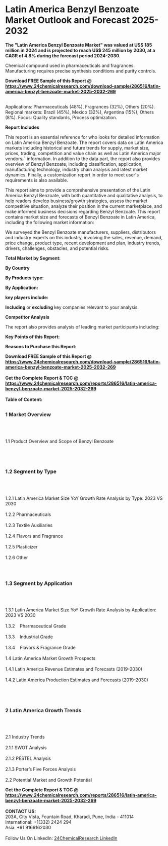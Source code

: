 <h1>Latin America Benzyl Benzoate Market Outlook and Forecast 2025-2032</h1><p><strong>The "Latin America Benzyl Benzoate Market" was valued at US$ 185 million in 2024 and is projected to reach US$ 245 million by 2030, at a CAGR of 4.8% during the forecast period 2024-2030.</strong></p><p>
</p><p>Chemical compound used in pharmaceuticals and fragrances. Manufacturing requires precise synthesis conditions and purity controls.</p><div><b>Download FREE Sample of this Report @ 
            <a href="https://www.24chemicalresearch.com/download-sample/286516/latin-america-benzyl-benzoate-market-2025-2032-269">
            https://www.24chemicalresearch.com/download-sample/286516/latin-america-benzyl-benzoate-market-2025-2032-269</a></b></div><br><p>
Applications: Pharmaceuticals (48%), Fragrances (32%), Others (20%). Regional markets: Brazil (45%), Mexico (32%), Argentina (15%), Others (8%). Focus: Quality standards, Process optimization.</p><p>
</p><p><strong>Report Includes</strong></p><p>
</p><p>This report is an essential reference for who looks for detailed information on Latin America Benzyl Benzoate. The report covers data on Latin America markets including historical and future trends for supply, market size, prices, trading, competition and value chain as well as Latin America major vendors¡¯ information. In addition to the data part, the report also provides overview of Benzyl Benzoate, including classification, application, manufacturing technology, industry chain analysis and latest market dynamics. Finally, a customization report in order to meet user's requirements is also available.</p><p>
</p><p>This report aims to provide a comprehensive presentation of the Latin America Benzyl Benzoate, with both quantitative and qualitative analysis, to help readers develop business/growth strategies, assess the market competitive situation, analyze their position in the current marketplace, and make informed business decisions regarding Benzyl Benzoate. This report contains market size and forecasts of Benzyl Benzoate in Latin America, including the following market information:</p><p>
We surveyed the Benzyl Benzoate manufacturers, suppliers, distributors and industry experts on this industry, involving the sales, revenue, demand, price change, product type, recent development and plan, industry trends, drivers, challenges, obstacles, and potential risks.</p><p>
</p><p><strong>Total Market by Segment:</strong></p><p>
<strong>By Country</strong></p><p>
</p><p>
<strong>By Products type:</strong></p><p>
</p><p>
<strong>By Application:</strong></p><p>
</p><p>
<strong>key players include: </strong></p><p>
</p><p>
</p><p><strong>Including </strong>or <strong>excluding </strong>key companies relevant to your analysis.</p><p>
<strong>Competitor Analysis</strong></p><p>
</p><p>The report also provides analysis of leading market participants including:</p><p>
</p><p>
</p><p><strong>Key Points of this Report:</strong></p><p>
</p><p>
</p><p><strong>Reasons to Purchase this Report:</strong></p><p>
</p><div><b>Download FREE Sample of this Report @ 
            <a href="https://www.24chemicalresearch.com/download-sample/286516/latin-america-benzyl-benzoate-market-2025-2032-269">
            https://www.24chemicalresearch.com/download-sample/286516/latin-america-benzyl-benzoate-market-2025-2032-269</a></b></div><br><div><b>Get the Complete Report & TOC @ 
            <a href="https://www.24chemicalresearch.com/reports/286516/latin-america-benzyl-benzoate-market-2025-2032-269">
            https://www.24chemicalresearch.com/reports/286516/latin-america-benzyl-benzoate-market-2025-2032-269</a></b></div><br>
            <b>Table of Content:</b><p><h2><span style="font-size:16px"><strong>1 Market Overview&nbsp;&nbsp; &nbsp;</strong></span></h2><br />
<br />
<p>1.1 Product Overview and Scope of Benzyl Benzoate&nbsp;</p><br />
<br />
<h2><strong><span style="font-size:16px">1.2 Segment by Type&nbsp;&nbsp; &nbsp;</span></strong></h2><br />
<br />
<p>1.2.1 Latin America Market Size YoY Growth Rate Analysis by Type: 2023 VS 2030&nbsp;&nbsp; &nbsp;<br /><br />
1.2.2 Pharmaceuticals&nbsp;&nbsp; &nbsp;<br /><br />
1.2.3 Textile Auxiliaries<br /><br />
1.2.4 Flavors and Fragrance<br /><br />
1.2.5 Plasticizer<br /><br />
1.2.6 Other<br /><br />
<br />
<h2><span style="font-size:16px"><strong>1.3 Segment by Application&nbsp;&nbsp;</strong></span></h2><br />
<br />
<p>1.3.1 Latin America Market Size YoY Growth Rate Analysis by Application: 2023 VS 2030&nbsp;&nbsp; &nbsp;<br /><br />
1.3.2&nbsp;&nbsp; &nbsp;Pharmaceutical Grade<br /><br />
1.3.3&nbsp;&nbsp; &nbsp;Industrial Grade<br /><br />
1.3.4&nbsp;&nbsp; &nbsp;Flavors & Fragrance Grade<br /><br />
1.4 Latin America Market Growth Prospects&nbsp;&nbsp; &nbsp;<br /><br />
1.4.1 Latin America Revenue Estimates and Forecasts (2019-2030)&nbsp;&nbsp; &nbsp;<br /><br />
1.4.2 Latin America Production Estimates and Forecasts (2019-2030)&nbsp;&nbsp;</p><br />
<br />
<h2><span style="font-size:16px"><strong>2 Latin America Growth Trends&nbsp;&nbsp; &nbsp;</strong></span></h2><br />
<br />
<p>2.1 Industry Trends&nbsp;&nbsp; &nbsp;<br /><br />
2.1.1 SWOT Analysis&nbsp;&nbsp; &nbsp;<br /><br />
2.1.2 PESTEL Analysis&nbsp;&nbsp; &nbsp;<br /><br />
2.1.3 Porter&rsquo;s Five Forces Analysis&nbsp;&nbsp; &nbsp;<br /><br />
2.2 Potential Market and Growth Potential </p><div><b>Get the Complete Report & TOC @ 
            <a href="https://www.24chemicalresearch.com/reports/286516/latin-america-benzyl-benzoate-market-2025-2032-269">
            https://www.24chemicalresearch.com/reports/286516/latin-america-benzyl-benzoate-market-2025-2032-269</a></b></div><br><b>CONTACT US:</b><br>
            203A, City Vista, Fountain Road, Kharadi, Pune, India - 411014<br>
            International: +1(332) 2424 294<br>
            Asia: +91 9169162030 <br><br>
            Follow Us On LinkedIn: <a href="https://www.linkedin.com/company/24chemicalresearch/">24ChemicalResearch LinkedIn</a>